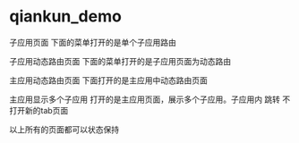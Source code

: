# qiankun_demo

子应用页面  下面的菜单打开的是单个子应用路由

子应用动态路由页面  下面的菜单打开的是子应用页面为动态路由

主应用动态路由页面  下面打开的是主应用中动态路由页面

主应用显示多个子应用  打开的是主应用页面，展示多个子应用。子应用内 跳转 不打开新的tab页面


以上所有的页面都可以状态保持